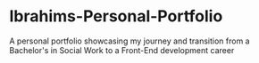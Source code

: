 # Ibrahims-Personal-Portfolio
A personal portfolio showcasing my journey and transition from a Bachelor's in Social Work to a Front-End development career
